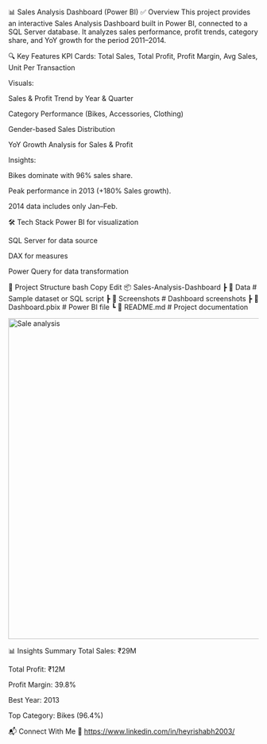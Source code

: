📊 Sales Analysis Dashboard (Power BI)
✅ Overview
This project provides an interactive Sales Analysis Dashboard built in Power BI, connected to a SQL Server database. It analyzes sales performance, profit trends, category share, and YoY growth for the period 2011–2014.

🔍 Key Features
KPI Cards: Total Sales, Total Profit, Profit Margin, Avg Sales, Unit Per Transaction

Visuals:

Sales & Profit Trend by Year & Quarter

Category Performance (Bikes, Accessories, Clothing)

Gender-based Sales Distribution

YoY Growth Analysis for Sales & Profit

Insights:

Bikes dominate with 96% sales share.

Peak performance in 2013 (+180% Sales growth).

2014 data includes only Jan–Feb.

🛠 Tech Stack
Power BI for visualization

SQL Server for data source

DAX for measures

Power Query for data transformation

📂 Project Structure
bash
Copy
Edit
📦 Sales-Analysis-Dashboard
 ┣ 📂 Data             # Sample dataset or SQL script
 ┣ 📂 Screenshots      # Dashboard screenshots
 ┣ 📜 Dashboard.pbix   # Power BI file
 ┗ 📜 README.md        # Project documentation

<img width="1155" height="646" alt="Sale analysis " src="https://github.com/user-attachments/assets/7500eec3-1be7-4ae2-9129-b0fdfd15fa19" />


📊 Insights Summary
Total Sales: ₹29M

Total Profit: ₹12M

Profit Margin: 39.8%

Best Year: 2013

Top Category: Bikes (96.4%)

📬 Connect With Me
🔗 https://www.linkedin.com/in/heyrishabh2003/

